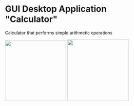 # GUI Desktop Application "Calculator"

Calculator that performs simple arithmetic operations

<img width="200" src="https://user-images.githubusercontent.com/95927190/188615072-3403693a-9769-4814-9e3f-cac9ea83bb5f.png"> <img width="202" src="https://user-images.githubusercontent.com/95927190/188615129-948db58e-f5e1-4d8a-8da9-3d9a960a529f.png">
